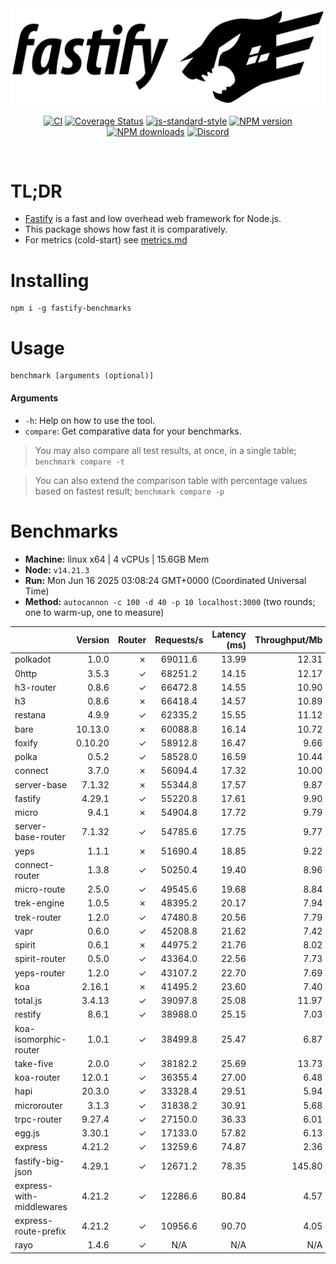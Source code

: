 <div align="center">
  <img src="https://github.com/fastify/graphics/raw/HEAD/fastify-landscape-outlined.svg" width="650" height="auto"/>
</div>

<div align="center">

[![CI](https://github.com/fastify/fastify/workflows/ci/badge.svg)](https://github.com/fastify/fastify/actions/workflows/ci.yml)
[![Coverage Status](https://coveralls.io/repos/github/fastify/fastify/badge.svg?branch=master)](https://coveralls.io/github/fastify/fastify?branch=master)
[![js-standard-style](https://img.shields.io/badge/code%20style-standard-brightgreen.svg?style=flat)](http://standardjs.com/)
[![NPM version](https://img.shields.io/npm/v/fastify.svg?style=flat)](https://www.npmjs.com/package/fastify)
[![NPM downloads](https://img.shields.io/npm/dm/fastify.svg?style=flat)](https://www.npmjs.com/package/fastify) [![Discord](https://img.shields.io/discord/725613461949906985)](https://discord.gg/fastify)

</div>
<br />

# TL;DR

* [Fastify](https://github.com/fastify/fastify) is a fast and low overhead web framework for Node.js.
* This package shows how fast it is comparatively.
* For metrics (cold-start) see [metrics.md](./METRICS.md)

# Installing

```
npm i -g fastify-benchmarks
```

# Usage

```
benchmark [arguments (optional)]
```

#### Arguments

* `-h`: Help on how to use the tool.
* `compare`: Get comparative data for your benchmarks.

> You may also compare all test results, at once, in a single table; `benchmark compare -t`

> You can also extend the comparison table with percentage values based on fastest result; `benchmark compare -p`
# Benchmarks

* __Machine:__ linux x64 | 4 vCPUs | 15.6GB Mem
* __Node:__ `v14.21.3`
* __Run:__ Mon Jun 16 2025 03:08:24 GMT+0000 (Coordinated Universal Time)
* __Method:__ `autocannon -c 100 -d 40 -p 10 localhost:3000` (two rounds; one to warm-up, one to measure)

|                          | Version | Router | Requests/s | Latency (ms) | Throughput/Mb |
| :--                      | --:     | --:    | :-:        | --:          | --:           |
| polkadot                 | 1.0.0   | ✗      | 69011.6    | 13.99        | 12.31         |
| 0http                    | 3.5.3   | ✓      | 68251.2    | 14.15        | 12.17         |
| h3-router                | 0.8.6   | ✓      | 66472.8    | 14.55        | 10.90         |
| h3                       | 0.8.6   | ✗      | 66418.4    | 14.57        | 10.89         |
| restana                  | 4.9.9   | ✓      | 62335.2    | 15.55        | 11.12         |
| bare                     | 10.13.0 | ✗      | 60088.8    | 16.14        | 10.72         |
| foxify                   | 0.10.20 | ✓      | 58912.8    | 16.47        | 9.66          |
| polka                    | 0.5.2   | ✓      | 58528.0    | 16.59        | 10.44         |
| connect                  | 3.7.0   | ✗      | 56094.4    | 17.32        | 10.00         |
| server-base              | 7.1.32  | ✗      | 55344.8    | 17.57        | 9.87          |
| fastify                  | 4.29.1  | ✓      | 55220.8    | 17.61        | 9.90          |
| micro                    | 9.4.1   | ✗      | 54904.8    | 17.72        | 9.79          |
| server-base-router       | 7.1.32  | ✓      | 54785.6    | 17.75        | 9.77          |
| yeps                     | 1.1.1   | ✗      | 51690.4    | 18.85        | 9.22          |
| connect-router           | 1.3.8   | ✓      | 50250.4    | 19.40        | 8.96          |
| micro-route              | 2.5.0   | ✓      | 49545.6    | 19.68        | 8.84          |
| trek-engine              | 1.0.5   | ✗      | 48395.2    | 20.17        | 7.94          |
| trek-router              | 1.2.0   | ✓      | 47480.8    | 20.56        | 7.79          |
| vapr                     | 0.6.0   | ✓      | 45208.8    | 21.62        | 7.42          |
| spirit                   | 0.6.1   | ✗      | 44975.2    | 21.76        | 8.02          |
| spirit-router            | 0.5.0   | ✓      | 43364.0    | 22.56        | 7.73          |
| yeps-router              | 1.2.0   | ✓      | 43107.2    | 22.70        | 7.69          |
| koa                      | 2.16.1  | ✗      | 41495.2    | 23.60        | 7.40          |
| total.js                 | 3.4.13  | ✓      | 39097.8    | 25.08        | 11.97         |
| restify                  | 8.6.1   | ✓      | 38988.0    | 25.15        | 7.03          |
| koa-isomorphic-router    | 1.0.1   | ✓      | 38499.8    | 25.47        | 6.87          |
| take-five                | 2.0.0   | ✓      | 38182.2    | 25.69        | 13.73         |
| koa-router               | 12.0.1  | ✓      | 36355.4    | 27.00        | 6.48          |
| hapi                     | 20.3.0  | ✓      | 33328.4    | 29.51        | 5.94          |
| microrouter              | 3.1.3   | ✓      | 31838.2    | 30.91        | 5.68          |
| trpc-router              | 9.27.4  | ✓      | 27150.0    | 36.33        | 6.01          |
| egg.js                   | 3.30.1  | ✓      | 17133.0    | 57.82        | 6.13          |
| express                  | 4.21.2  | ✓      | 13259.6    | 74.87        | 2.36          |
| fastify-big-json         | 4.29.1  | ✓      | 12671.2    | 78.35        | 145.80        |
| express-with-middlewares | 4.21.2  | ✓      | 12286.6    | 80.84        | 4.57          |
| express-route-prefix     | 4.21.2  | ✓      | 10956.6    | 90.70        | 4.05          |
| rayo                     | 1.4.6   | ✓      | N/A        | N/A          | N/A           |
